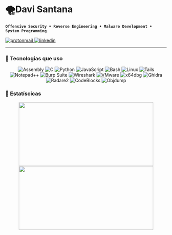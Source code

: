# 🌪️Davi Santana

**`Offensive Security • Reverse Engineering • Malware Development • System Programming`**


<a href="mailto:cyberdgsecurity20@proton.me" target="_blank">
  <img alt="protonmail" src="https://img.shields.io/badge/ProtonMail-6D4AFF?style=for-the-badge&logo=protonmail&logoColor=white" />
</a>
<a href="https://www.linkedin.com/in/davisantanadev/" target="_blank">
  <img alt="linkedin" src="https://img.shields.io/badge/LinkedIn-0077B5?style=for-the-badge&logo=linkedin&logoColor=white" />
</a>

---

<!-- Badges e Skills -->
### 👾 Tecnologias que uso
<div align="center">
  <p>
    <img alt="Assembly" src="https://img.shields.io/badge/x86/x64%20Assembly-grey?style=for-the-badge&logo=nasm&logoColor=white" />
    <img alt="C" src="https://img.shields.io/badge/C-00599C?style=for-the-badge&logo=c&logoColor=white" />
    <img alt="Python" src="https://img.shields.io/badge/Python-FFD43B?style=for-the-badge&logo=python&logoColor=blue" />
    <img alt="JavaScript" src="https://img.shields.io/badge/JavaScript-323330?style=for-the-badge&logo=javascript&logoColor=F7DF1E" />
    <img alt="Bash" src="https://img.shields.io/badge/Bash-121011?style=for-the-badge&logo=gnubash&logoColor=white" />
    <img alt="Linux" src="https://img.shields.io/badge/Linux-FCC624?style=for-the-badge&logo=linux&logoColor=black" />
    <img alt="Tails" src="https://img.shields.io/badge/Tails-56347C?style=for-the-badge&logo=tails&logoColor=white" />
    <img alt="Notepad++" src="https://img.shields.io/badge/Notepad++-90E59A?style=for-the-badge&logo=notepadplusplus&logoColor=black" />
    <img alt="Burp Suite" src="https://img.shields.io/badge/Burp%20Suite-FF6633?style=for-the-badge&logo=burpsuite&logoColor=white" />
    <img alt="Wireshark" src="https://img.shields.io/badge/Wireshark-1679A7?style=for-the-badge&logo=wireshark&logoColor=white" />
    <img alt="VMware" src="https://img.shields.io/badge/VMware-231f20?style=for-the-badge&logo=VMware&logoColor=white" />
    <img alt="x64dbg" src="https://img.shields.io/badge/x64dbg-333333?style=for-the-badge&logoColor=white" />
    <img alt="Ghidra" src="https://img.shields.io/badge/Ghidra-BB0000?style=for-the-badge&logo=ghidra&logoColor=white" />
    <img alt="Radare2" src="https://img.shields.io/badge/Radare2-000000?style=for-the-badge&logoColor=white" />
    <img alt="CodeBlocks" src="https://img.shields.io/badge/Code::Blocks-000000?style=for-the-badge&logoColor=white" />
    <img alt="Objdump" src="https://img.shields.io/badge/Objdump-555555?style=for-the-badge&logoColor=white" />
  </p>
</div>

### 👾 Estatíscicas
<p align="center">
  <img src="https://github-readme-stats.vercel.app/api?username=davigsantana&show_icons=true&theme=tokyonight" style="width: 420px; height: 200px;" />
  <img src="https://github-readme-stats.vercel.app/api/top-langs/?username=davigsantana&theme=tokyonight&layout=compact" style="width: 420px; height: 200px;" />
</p>



